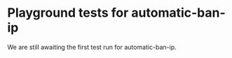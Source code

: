 # Playground tests for automatic-ban-ip
We are still awaiting the first test run for automatic-ban-ip.

